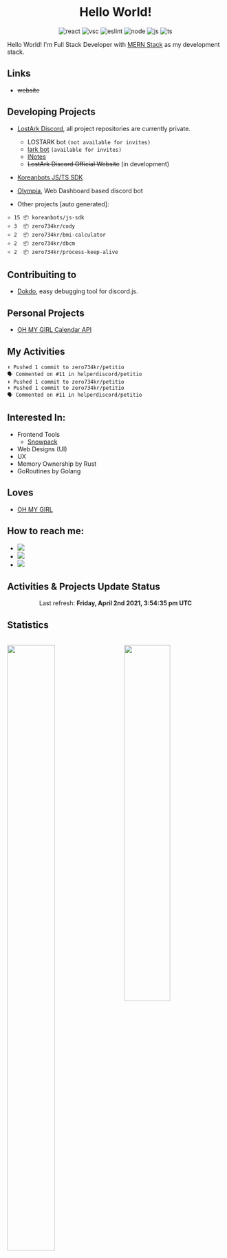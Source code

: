 <h1 align="center">Hello World!</h1>
<p align="center">
  <img src="https://aleen42.github.io/badges/src/react.svg" alt="react"/>
  <img src="https://aleen42.github.io/badges/src/visual_studio_code.svg" alt="vsc"/>
  <img src="https://aleen42.github.io/badges/src/eslint.svg" alt="eslint"/>
  <img src="https://aleen42.github.io/badges/src/node.svg" alt="node"/>
  <img src="https://aleen42.github.io/badges/src/javascript.svg" alt="js"/>
  <img src="https://aleen42.github.io/badges/src/typescript.svg" alt="ts"/>
</p>


Hello World! I'm Full Stack Developer with [MERN Stack](https://www.mongodb.com/mern-stack) as my development stack.

## Links

* ~~website~~

## Developing Projects

* [LostArk Discord](https://discord.gg/lark), all project repositories are currently private.
  - LOSTARK bot ``(not available for invites)``
  - [lark bot](https://discord.com/api/oauth2/authorize?client_id=681219993911951360&permissions=8&scope=bot) ``(available for invites)``
  - [lNotes](https://lnotes.zerokr.xyz) 
  - ~~LostArk Discord Official Website~~ (in development)
* [Koreanbots JS/TS SDK](https://github.com/koreanbots/js-sdk)
* [Olympia](https://olympia.gg), Web Dashboard based discord bot

* Other projects [auto generated]:

```
⭐️ 15 📦 koreanbots/js-sdk
⭐️ 3  📦 zero734kr/cody
⭐️ 2  📦 zero734kr/bmi-calculator
⭐️ 2  📦 zero734kr/dbcm
⭐️ 2  📦 zero734kr/process-keep-alive
```

## Contribuiting to

* [Dokdo](https://github.com/wonderlandpark/dokdo), easy debugging tool for discord.js.

## Personal Projects

* [OH MY GIRL Calendar API](https://github.com/zero734kr/ohmygirl-calendar-api)

## My Activities

```
⬆️ Pushed 1 commit to zero734kr/petitio
🗣 Commented on #11 in helperdiscord/petitio
⬆️ Pushed 1 commit to zero734kr/petitio
⬆️ Pushed 1 commit to zero734kr/petitio
🗣 Commented on #11 in helperdiscord/petitio
```

## Interested In:

* Frontend Tools
  - [Snowpack](https://snowpack.dev)
* Web Designs (UI)
* UX
* Memory Ownership by Rust
* GoRoutines by Golang

## Loves

* [OH MY GIRL](https://open.spotify.com/artist/2019zR22qK2RBvCqtudBaI)

## How to reach me:

<ul>
  <li>
    <a href="mailto:zero734kr@gmail.com">
      <img src="https://img.shields.io/badge/-zero734kr@gmail.com-c14438?logo=Gmail&logoColor=white&link=mailto:zero734kr@gmail.com" />
    </a>
  </li>
  <li>
    <a href="mailto:zero734kr@kakao.com">
      <img src="https://img.shields.io/badge/-zero734kr@kakao.com-ffcd00?logo=Mail.Ru&logoColor=white&link=mailto:zero734kr@kakao.com" />
    </a>
  </li>
  <li>
    <a href="https://discord.com">
      <img src="https://img.shields.io/badge/-zero734kr＃5005-7289da?logo=Discord&logoColor=white&link=https://discord.com" />
    </a>
  </li>
</ul>

## Activities & Projects Update Status

<p align="center">Last refresh: <b>Friday, April 2nd 2021, 3:54:35 pm UTC</b></p>

## Statistics

<br />
<section>
  <a href="https://github.com/zero734kr">
    <img width="47%" align="left" height="60%" src="https://github-readme-stats.vercel.app/api?username=zero734kr&show_icons=true&hide_border=true&count_private=true&theme=dracula"/>
    <img align="right" width="46%" src="https://github-readme-stats.vercel.app/api/top-langs/?username=zero734kr&layout=compact" />
  </a>
</section>

